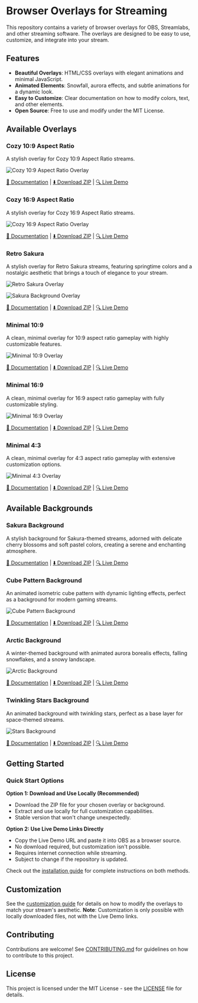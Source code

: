 # Browser Overlays for Streaming

This repository contains a variety of browser overlays for OBS, Streamlabs, and other streaming software. The overlays are designed to be easy to use, customize, and integrate into your stream.

## Features

- **Beautiful Overlays**: HTML/CSS overlays with elegant animations and minimal JavaScript.
- **Animated Elements**: Snowfall, aurora effects, and subtle animations for a dynamic look.
- **Easy to Customize**: Clear documentation on how to modify colors, text, and other elements.
- **Open Source**: Free to use and modify under the MIT License.

## Available Overlays

### Cozy 10:9 Aspect Ratio

A stylish overlay for Cozy 10:9 Aspect Ratio streams.

![Cozy 10:9 Aspect Ratio Overlay](docs/screenshots/cozy-10-9-aspect-ratio.png)

[📄 Documentation](sources/overlays/cozy%2010-9%20aspect%20ratio/overlay-readme.md) | 
[⬇️ Download ZIP](releases/cozy-10-9-aspect-ratio.zip?raw=true) | 
[🔍 Live Demo](https://detekoi.github.io/static-browser-overlays/sources/overlays/cozy%2010-9%20aspect%20ratio/overlay.html)

### Cozy 16:9 Aspect Ratio

A stylish overlay for Cozy 16:9 Aspect Ratio streams.

![Cozy 16:9 Aspect Ratio Overlay](docs/screenshots/cozy-16-9-aspect-ratio.png)

[📄 Documentation](sources/overlays/cozy%2016-9%20aspect%20ratio/overlay-readme.md) | 
[⬇️ Download ZIP](releases/cozy-16-9-aspect-ratio.zip?raw=true) | 
[🔍 Live Demo](https://detekoi.github.io/static-browser-overlays/sources/overlays/cozy%2016-9%20aspect%20ratio/overlay.html)

### Retro Sakura

A stylish overlay for Retro Sakura streams, featuring springtime colors and a nostalgic aesthetic that brings a touch of elegance to your stream.

![Retro Sakura Overlay](docs/screenshots/retro-sakura.png)

![Sakura Background Overlay](docs/screenshots/sakura-background.png)

[📄 Documentation](sources/overlays/retro-sakura/retro-sakura-readme.md) | 
[⬇️ Download ZIP](releases/retro-sakura.zip?raw=true) | 
[🔍 Live Demo](https://detekoi.github.io/static-browser-overlays/sources/overlays/retro-sakura/retro-sakura.html)

### Minimal 10:9

A clean, minimal overlay for 10:9 aspect ratio gameplay with highly customizable features.

![Minimal 10:9 Overlay](docs/screenshots/minimal-10-9.png)

[📄 Documentation](sources/overlays/minimal-10-9/overlay-readme.md) | 
[⬇️ Download ZIP](releases/minimal-10-9.zip?raw=true) | 
[🔍 Live Demo](https://detekoi.github.io/static-browser-overlays/sources/overlays/minimal-10-9/overlay.html)

### Minimal 16:9

A clean, minimal overlay for 16:9 aspect ratio gameplay with fully customizable styling.

![Minimal 16:9 Overlay](docs/screenshots/minimal-16-9.png)

[📄 Documentation](sources/overlays/minimal-16-9/overlay-readme.md) | 
[⬇️ Download ZIP](releases/minimal-16-9.zip?raw=true) | 
[🔍 Live Demo](https://detekoi.github.io/static-browser-overlays/sources/overlays/minimal-16-9/overlay.html)

### Minimal 4:3

A clean, minimal overlay for 4:3 aspect ratio gameplay with extensive customization options.

![Minimal 4:3 Overlay](docs/screenshots/minimal-4-3.png)

[📄 Documentation](sources/overlays/minimal-4-3/overlay-readme.md) | 
[⬇️ Download ZIP](releases/minimal-4-3.zip?raw=true) | 
[🔍 Live Demo](https://detekoi.github.io/static-browser-overlays/sources/overlays/minimal-4-3/overlay.html)

## Available Backgrounds

### Sakura Background

A stylish background for Sakura-themed streams, adorned with delicate cherry blossoms and soft pastel colors, creating a serene and enchanting atmosphere.

[📄 Documentation](sources/backgrounds/sakura-background/sakura-background-readme.md) | 
[⬇️ Download ZIP](releases/sakura-background.zip?raw=true) | 
[🔍 Live Demo](https://detekoi.github.io/static-browser-overlays/sources/backgrounds/sakura-background/sakura-background.html)

### Cube Pattern Background

An animated isometric cube pattern with dynamic lighting effects, perfect as a background for modern gaming streams.

![Cube Pattern Background](docs/screenshots/cube-pattern-background.png)

[📄 Documentation](sources/backgrounds/cube-pattern-background/cube-pattern-background-readme.md) | 
[⬇️ Download ZIP](releases/cube-pattern-background.zip?raw=true) | 
[🔍 Live Demo](https://detekoi.github.io/static-browser-overlays/sources/backgrounds/cube-pattern-background/cube-pattern-background.html)

### Arctic Background

A winter-themed background with animated aurora borealis effects, falling snowflakes, and a snowy landscape.

![Arctic Background](docs/screenshots/arctic-background.png)

[📄 Documentation](sources/backgrounds/arctic-background/arctic-background-readme.md) | 
[⬇️ Download ZIP](releases/arctic-background.zip?raw=true) | 
[🔍 Live Demo](https://detekoi.github.io/static-browser-overlays/sources/backgrounds/arctic-background/arctic-background.html)

### Twinkling Stars Background

An animated background with twinkling stars, perfect as a base layer for space-themed streams.

![Stars Background](docs/screenshots/stars-background.png)

[📄 Documentation](sources/backgrounds/stars-background/stars-background-readme.md) | 
[⬇️ Download ZIP](releases/stars-background.zip?raw=true) | 
[🔍 Live Demo](https://detekoi.github.io/static-browser-overlays/sources/backgrounds/stars-background/stars-background.html)

## Getting Started

### Quick Start Options

**Option 1: Download and Use Locally (Recommended)**
- Download the ZIP file for your chosen overlay or background.
- Extract and use locally for full customization capabilities.
- Stable version that won't change unexpectedly.

**Option 2: Use Live Demo Links Directly**
- Copy the Live Demo URL and paste it into OBS as a browser source.
- No download required, but customization isn't possible.
- Requires internet connection while streaming.
- Subject to change if the repository is updated.

Check out the [installation guide](docs/installation.md) for complete instructions on both methods.

## Customization

See the [customization guide](docs/customization.md) for details on how to modify the overlays to match your stream's aesthetic. 
**Note**: Customization is only possible with locally downloaded files, not with the Live Demo links.

## Contributing

Contributions are welcome! See [CONTRIBUTING.md](CONTRIBUTING.md) for guidelines on how to contribute to this project.

## License

This project is licensed under the MIT License - see the [LICENSE](LICENSE) file for details.
